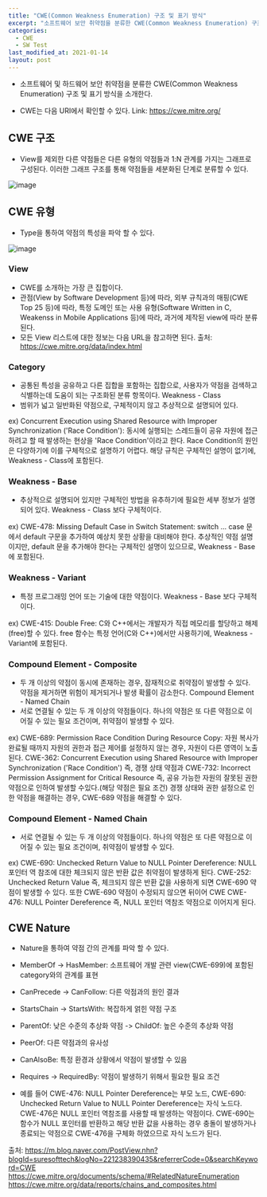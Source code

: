 ```yaml
---
title: "CWE(Common Weakness Enumeration) 구조 및 표기 방식"
excerpt: "소프트웨어 보안 취약점을 분류한 CWE(Common Weakness Enumeration) 구조 및 표기 방식을 소개한다"
categories:
  - CWE
  - SW Test
last_modified_at: 2021-01-14
layout: post
---
```

- 소프트웨어 및 하드웨어 보안 취약점을 분류한 CWE(Common Weakness Enumeration) 구조 및 표기 방식을 소개한다.



- CWE는 다음 URI에서 확인할 수 있다.
Link: <https://cwe.mitre.org/>



## CWE 구조
- View를 제외한 다른 약점들은 다른 유형의 약점들과 1:N 관계를 가지는 그래프로 구성된다. 이러한 그래프 구조를 통해 약점들을 세분화된 단계로 분류할 수 있다.

![image](/assets/images/2020-07-03-CWE658-1/image1.png)



## CWE 유형
- Type을 통하여 약점의 특성을 파악 할 수 있다.

![image](/assets/images/2020-07-03-CWE658-1/image2.png)


### View
- CWE를 소개하는 가장 큰 집합이다.
- 관점(View by Software Development 등)에 따라, 외부 규칙과의 매핑(CWE Top 25 등)에 따라, 특정 도메인 또는 사용 유형(Software Written in C, Weakenss in Mobile Applications 등)에 따라, 과거에 제작된 view에 따라 분류된다.
- 모든 View 리스트에 대한 정보는 다음 URL을 참고하면 된다.
출처: <https://cwe.mitre.org/data/index.html>


### Category
- 공통된 특성을 공유하고 다른 집합을 포함하는 집합으로, 사용자가 약점을 검색하고 식별하는데 도움이 되는 구조화된 분류 항목이다.
Weakness - Class
- 범위가 넓고 일반화된 약점으로, 구체적이지 않고 추상적으로 설명되어 있다.

ex) Concurrent Execution using Shared Resource with Improper Synchronization ('Race Condition'): 동시에 실행되는 스레드들이 공유 자원에 접근하려고 할 때 발생하는 현상을 'Race Condition'이라고 한다. Race Condition의 원인은 다양하기에 이를 구체적으로 설명하기 어렵다. 해당 규칙은 구체적인 설명이 없기에, Weakness - Class에 포함된다.


### Weakness - Base
- 추상적으로 설명되어 있지만 구체적인 방법을 유추하기에 필요한 세부 정보가 설명되어 있다. Weakness - Class 보다 구체적이다.

ex) CWE-478: Missing Default Case in Switch Statement: switch ... case 문에서 default 구문을 추가하여 예상치 못한 상황을 대비해야 한다. 추상적인 약점 설명이지만, default 문을 추가해야 한다는 구체적인 설명이 있으므로, Weakness - Base에 포함된다. 


### Weakness - Variant
- 특정 프로그래밍 언어 또는 기술에 대한 약점이다. Weakness - Base 보다 구체적이다.

ex) CWE-415: Double Free: C와 C++에서는 개발자가 직접 메모리를 할당하고 해제(free)할 수 있다. free 함수는 특정 언어(C와 C++)에서만 사용하기에, Weakness - Variant에 포함된다. 


### Compound Element - Composite
- 두 개 이상의 약점이 동시에 존재하는 경우, 잠재적으로 취약점이 발생할 수 있다. 약점을 제거하면 위험이 제거되거나 발생 확률이 감소한다.
Compound Element - Named Chain
- 서로 연결될 수 있는 두 개 이상의 약점들이다. 하나의 약점은 또 다른 약점으로 이어질 수 있는 필요 조건이며, 취약점이 발생할 수 있다.

ex) CWE-689: Permission Race Condition During Resource Copy: 자원 복사가 완료될 때까지 자원의 권한과 접근 제어를 설정하지 않는 경우, 자원이 다른 영역이 노출된다. CWE-362: Concurrent Execution using Shared Resource with Improper Synchronization ('Race Condition') 즉, 경쟁 상태 약점과 CWE-732: Incorrect Permission Assignment for Critical Resource 즉, 공유 가능한 자원의 잘못된 권한 약점으로 인하여 발생할 수있다.(해당 약점은 필요 조건) 경쟁 상태와 권한 설정으로 인한 약점을 해결하는 경우, CWE-689 약점을 해결할 수 있다. 


### Compound Element - Named Chain
- 서로 연결될 수 있는 두 개 이상의 약점들이다. 하나의 약점은 또 다른 약점으로 이어질 수 있는 필요 조건이며, 취약점이 발생할 수 있다.

ex) CWE-690: Unchecked Return Value to NULL Pointer Dereference: NULL 포인터 역 참조에 대한 체크되지 않은 반환 값은 취약점이 발생하게 된다. CWE-252: Unchecked Return Value 즉, 체크되지 않은 반환 값을 사용하게 되면 CWE-690 약점이 발생할 수 있다. 또한 CWE-690 약점이 수정되지 않으면 뒤이어 CWE CWE-476: NULL Pointer Dereference 즉, NULL 포인터 역참조 약점으로 이어지게 된다.



## CWE Nature
- Nature을 통하여 약점 간의 관계를 파악 할 수 있다.

- MemberOf -> HasMember: 소프트웨어 개발 관련 view(CWE-699)에 포함된 category와의 관계를 표현
- CanPrecede -> CanFollow: 다른 악점과의 원인 결과
- StartsChain -> StartsWith: 복잡하게 얽힌 약점 구조
- ParentOf: 낮은 수준의 추상화 약점 -> ChildOf: 높은 수준의 추상화 약점
- PeerOf: 다른 약점과의 유사성
- CanAlsoBe: 특정 환경과 상황에서 약점이 발생할 수 있음
- Requires -> RequiredBy: 약점이 발생하기 위해서 필요한 필요 조건
 
- 예를 들어 CWE-476: NULL Pointer Dereference는 부모 노드, CWE-690: Unchecked Return Value to NULL Pointer Dereference는 자식 노드다.  CWE-476은 NULL 포인터 역참조를 사용할 때 발생하는 약점이다. CWE-690는 함수가 NULL 포인터를 반환하고 해당 반환 값을 사용하는 경우 충돌이 발생하거나 종료되는 약점으로 CWE-476을 구체화 하였으므로 자식 노드가 된다.

출처: <https://m.blog.naver.com/PostView.nhn?blogId=suresofttech&logNo=221238390435&referrerCode=0&searchKeyword=CWE><br>
<https://cwe.mitre.org/documents/schema/#RelatedNatureEnumeration><br>
<https://cwe.mitre.org/data/reports/chains_and_composites.html>
